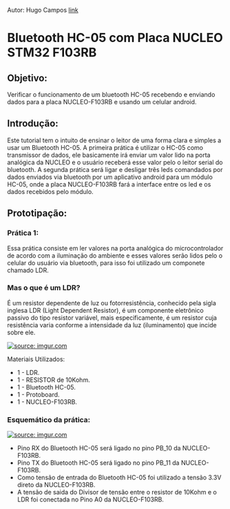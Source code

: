 Autor: Hugo Campos [link](https://github.com/HugocamposL3)

# Bluetooth HC-05 com Placa NUCLEO STM32 F103RB

## Objetivo:

 Verificar o funcionamento de um bluetooth HC-05 recebendo e enviando dados para a placa NUCLEO-F103RB e usando um celular android.
 
 ## Introdução:
 
Este tutorial tem o intuito de ensinar o leitor de uma forma clara e simples a usar um Bluetooth HC-05. A primeira prática é utilizar o HC-05 como transmissor de dados, ele basicamente irá enviar um valor lido na porta analógica da NUCLEO e o usuário receberá esse valor pelo o leitor serial do bluetooth. A segunda prática será ligar e desligar três leds comandados por dados enviados via bluetooth por um aplicativo android para um módulo 
HC-05, onde a placa NUCLEO-F103RB fará a interface entre os led e os dados recebidos pelo módulo.

## Prototipação:

### Prática 1:

Essa prática consiste em ler valores na porta analógica do microcontrolador de acordo com a iluminação do ambiente e esses valores serão lidos pelo o celular do usuário via bluetooth, para isso foi utilizado um componete chamado LDR. 
### Mas o que é um LDR?
É um resistor dependente de luz ou fotorresistência, conhecido pela sigla inglesa LDR (Light Dependent Resistor), é um componente eletrônico passivo do tipo resistor variável, mais especificamente, é um resistor cuja resistência varia conforme a intensidade da luz (iluminamento) que incide sobre ele.

<a href="https://imgur.com/tghZ1u3"><img src="https://imgur.com/tghZ1u3.jpg" title="source: imgur.com" /></a>

Materiais Utilizados:
- 1 - LDR.
- 1 - RESISTOR de 10Kohm.
- 1 - Bluetooth HC-05.
- 1 - Protoboard.
- 1 - NUCLEO-F103RB.

### Esquemático da prática:

<a href="https://imgur.com/09kxomA"><img src="https://imgur.com/09kxomA.jpg" title="source: imgur.com" /></a>

- Pino RX do Bluetooth HC-05 será ligado no pino PB_10 da NUCLEO-F103RB.
- Pino TX do Bluetooth HC-05 será ligado no pino PB_11 da NUCLEO-F103RB.
- Como tensão de entrada do Bluetooth HC-05 foi utilizado a tensão 3.3V direto da NUCLEO-F103RB.
- A tensão de saida do Divisor de tensão entre o resistor de 10Kohm e o LDR foi conectada no Pino A0 da NUCLEO-F103RB.





